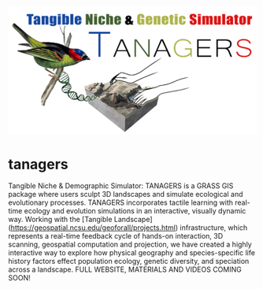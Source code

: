 ![Alt text](https://raw.githubusercontent.com/jasonleebrown/tanagers/master/tanagers_logo2.png?raw=true "Title") 
# tanagers

Tangible Niche & Demographic Simulator: TANAGERS is a GRASS GIS package where users sculpt 3D landscapes and simulate ecological and evolutionary processes.  TANAGERS  incorporates tactile learning with real-time ecology and evolution simulations in an interactive, visually dynamic way.  Working with the [Tangible Landscape] (https://geospatial.ncsu.edu/geoforall/projects.html) infrastructure, which represents a real-time feedback cycle of hands-on interaction, 3D scanning, geospatial computation and projection, we have created a highly interactive way to explore how physical geography and species-specific life history factors effect population ecology, genetic diversity, and speciation across a landscape.   FULL WEBSITE, MATERIALS AND VIDEOS COMING SOON!
